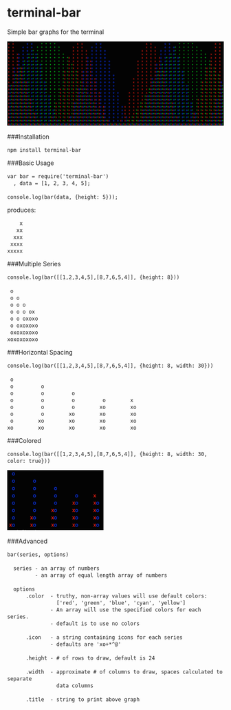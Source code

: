 # terminal-bar
Simple bar graphs for the terminal

![trig waves](images/trig_waves.png)

###Installation
```
npm install terminal-bar
```

###Basic Usage
```
var bar = require('terminal-bar')
  , data = [1, 2, 3, 4, 5];
  
console.log(bar(data, {height: 5}));
```
produces:

```
    x
   xx
  xxx
 xxxx
xxxxx
```

###Multiple Series
```
console.log(bar([[1,2,3,4,5],[8,7,6,5,4]], {height: 8}))

 o
 o o
 o o o
 o o o ox
 o o oxoxo
 o oxoxoxo
 oxoxoxoxo
xoxoxoxoxo
```
###Horizontal Spacing
```
console.log(bar([[1,2,3,4,5],[8,7,6,5,4]], {height: 8, width: 30}))

 o
 o         o
 o         o         o
 o         o         o         o        x
 o         o         o        xo        xo
 o         o        xo        xo        xo
 o        xo        xo        xo        xo
xo        xo        xo        xo        xo
```

###Colored
```
console.log(bar([[1,2,3,4,5],[8,7,6,5,4]], {height: 8, width: 30, color: true}))
```
![basic colors](images/basic_colors.png)

###Advanced
```
bar(series, options)

  series - an array of numbers
         - an array of equal length array of numbers
         
  options
      .color  - truthy, non-array values will use default colors:
      			['red', 'green', 'blue', 'cyan', 'yellow']
              - An array will use the specified colors for each series.
              - default is to use no colors
             
      .icon   - a string containing icons for each series
              - defaults are 'xo+*^@'
             
      .height - # of rows to draw, default is 24
      
      .width  - approximate # of columns to draw, spaces calculated to separate
                data columns
      
      .title  - string to print above graph
```
